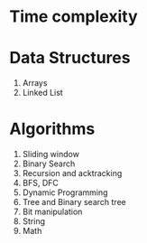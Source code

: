 # Time complexity

# Data Structures
1. Arrays
2. Linked List

# Algorithms
1. Sliding window
2. Binary Search
3. Recursion and acktracking
4. BFS, DFC
5. Dynamic Programming
6. Tree and Binary search tree
7. Bit manipulation
8. String
9. Math
